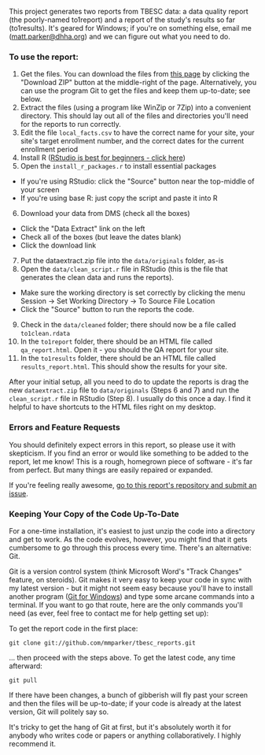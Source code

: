 This project generates two reports from TBESC data: a data quality report
(the poorly-named to1report) and a report of the study's results so far
(to1results). It's geared for Windows; if you're on something else, email me
(matt.parker@dhha.org) and we can figure out what you need to do.

### To use the report:

1. Get the files. You can download the files from 
[this page](https://github.com/mmparker/tbesc_reports) by clicking the
"Download ZIP" button at the middle-right of the page. Alternatively, you
can use the program Git to get the files and keep them up-to-date; see below.
2. Extract the files (using a program like WinZip or 7Zip) into a convenient 
directory. This should lay out all of the files and directories you'll need 
for the reports to run correctly.
3. Edit the file `local_facts.csv` to have the correct name for your site,
your site's target enrollment number,
and the correct dates for the current enrollment period
4. Install R ([RStudio is best for beginners - click here](http://www.rstudio.com/))
5. Open the `install_r_packages.r` to install essential packages
 - If you're using RStudio: click the "Source" button near the top-middle of your screen
 - If you're using base R: just copy the script and paste it into R
6. Download your data from DMS (check all the boxes)
 - Click the "Data Extract" link on the left
 - Check all of the boxes (but leave the dates blank)
 - Click the download link
7. Put the dataextract.zip file into the `data/originals` folder, as-is
8. Open the `data/clean_script.r` file in RStudio (this is the file that
generates the clean data and runs the reports). 
 - Make sure the working directory is set correctly by clicking the menu Session ->  Set Working Directory -> To Source File Location
 - Click the "Source" button to run the reports
the code.
9. Check in the `data/cleaned` folder; there should now be a file called `to1clean.rdata`
10. In the `to1report` folder, there should be an HTML file called 
`qa_report.html`. Open it - you should the QA report for your site.
11. In the `to1results` folder, there should be an HTML file called 
`results_report.html`. This should show the results for your site.


After your initial setup, all you need to do to update the reports is drag
the new `dataextract.zip` file to `data/originals` (Steps 6 and 7) and run the
`clean_script.r` file in RStudio (Step 8). I usually do this once a day.
I find it helpful to have shortcuts to the HTML files right on my desktop.

### Errors and Feature Requests

You should definitely expect errors in this report, so please use it with
skepticism.  If you find an error or would like something to be added to 
the report, let me know! This is a rough, homegrown piece of software -
it's far from perfect. But many things are easily repaired or expanded.

If you're feeling really awesome, [go to this report's repository and submit
an issue](https://github.com/mmparker/tbesc_reports/issues).

### Keeping Your Copy of the Code Up-To-Date

For a one-time installation, it's easiest to just unzip the code into a
directory and get to work. As the code evolves, however, you might find that
it gets cumbersome to go through this process every time. There's an 
alternative: Git.

Git is a version control system (think Microsoft Word's "Track Changes"
feature, on steroids). Git makes it very easy to keep your code in sync with
my latest version - but it might not seem easy because you'll have to 
install another program ([Git for Windows](http://msysgit.github.io/)) and
type some arcane commands into a terminal. If you want to go that route,
here are the only commands you'll need (as ever, feel free to contact me
for help getting set up):

To get the report code in the first place:

    git clone git://github.com/mmparker/tbesc_reports.git

... then proceed with the steps above. To get the latest code, 
any time afterward:

    git pull

If there have been changes, a bunch of gibberish will fly past your screen
and then the files will be up-to-date; if your code is already at the latest
version, Git will politely say so.

It's tricky to get the hang of Git at first, but it's absolutely worth it for
anybody who writes code or papers or anything collaboratively. I highly
recommend it.
